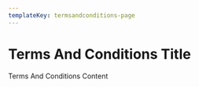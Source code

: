 ```yaml
---
templateKey: termsandconditions-page
---
```


# Terms And Conditions Title

Terms And Conditions Content
